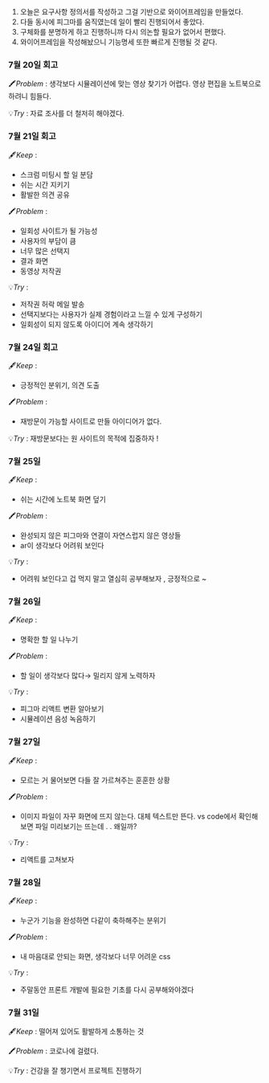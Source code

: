 1. 오늘은 요구사항 정의서를 작성하고 그걸 기반으로 와이어프레임을 만들었다.
2. 다들 동시에 피그마를 움직였는데 일이 빨리 진행되어서 좋았다.
3. 구체화를 분명하게 하고 진행하니까 다시 의논할 필요가 없어서 편했다.
4. 와이어프레임을 작성해놨으니 기능명세 또한 빠르게 진행될 것 같다.


### 7월 20일 회고

🖍️*Problem* : 생각보다 시뮬레이션에 맞는 영상 찾기가 어렵다. 영상 편집을 노트북으로 하려니 힘들다. 

💡*Try* : 자료 조사를 더 철저히 해야겠다.


### 7월 21일 회고

🖋️*Keep* : 

- 스크럼 미팅시 할 일 분담
- 쉬는 시간 지키기
- 활발한 의견 공유

🖍️*Problem* : 

- 일회성 사이트가 될 가능성
- 사용자의 부담이 큼
- 너무 많은 선택지
- 결과 화면
- 동영상 저작권

💡*Try* : 

- 저작권 허락 메일 발송
- 선택지보다는 사용자가 실제 경험이라고 느낄 수 있게 구성하기
- 일회성이 되지 않도록 아이디어 계속 생각하기

### 7월 24일 회고

🖋️*Keep* : 

- 긍정적인 분위기, 의견 도출

🖍️*Problem* : 

- 재방문이 가능할 사이트로 만들 아이디어가 없다.

💡*Try* : 재방문보다는 원 사이트의 목적에 집중하자 !


### 7월 25일 

🖋️*Keep* : 

- 쉬는 시간에 노트북 화면 덮기

🖍️*Problem* : 

- 완성되지 않은 피그마와 연결이 자연스럽지 않은 영상들
- ar이 생각보다 어려워 보인다

💡*Try* : 

- 어려워 보인다고 겁 먹지 말고 열심히 공부해보자 , 긍정적으로 ~

### 7월 26일 
🖋️*Keep* : 

- 명확한 할 일 나누기

🖍️*Problem* : 

- 할 일이 생각보다 많다→ 밀리지 않게 노력하자

💡*Try* : 

- 피그마 리액트 변환 알아보기
- 시뮬레이션 음성 녹음하기


### 7월 27일
🖋️*Keep* : 

- 모르는 거 물어보면 다들 잘 가르쳐주는 훈훈한 상황

🖍️*Problem* : 

- 이미지 파일이 자꾸 화면에 뜨지 않는다. 대체 텍스트만 뜬다. vs code에서 확인해보면 파일 미리보기는 뜨는데 . . 왜일까?

💡*Try* : 

- 리액트를 고쳐보자

### 7월 28일 

🖋️*Keep* : 

- 누군가 기능을 완성하면 다같이 축하해주는 분위기

🖍️*Problem* : 

- 내 마음대로 안되는 화면, 생각보다 너무 어려운 css

💡*Try* : 
- 주말동안 프론트 개발에 필요한 기초를 다시 공부해와야겠다

### 7월 31일
🖋️*Keep* : 떨어져 있어도 활발하게 소통하는 것

🖍️*Problem* : 코로나에 걸렸다.

💡*Try* : 건강을 잘 챙기면서 프로젝트 진행하기
